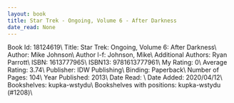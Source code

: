 ```yaml
---
layout: book
title: Star Trek - Ongoing, Volume 6 - After Darkness
date_read: None
---
```


Book Id: 18124619\ 
Title: Star Trek: Ongoing, Volume 6: After Darkness\ 
Author: Mike Johnson\ 
Author l-f: Johnson, Mike\ 
Additional Authors: Ryan Parrott\ 
ISBN: 1613777965\ 
ISBN13: 9781613777961\ 
My Rating: 0\ 
Average Rating: 3.74\ 
Publisher: IDW Publishing\ 
Binding: Paperback\ 
Number of Pages: 104\ 
Year Published: 2013\ 
Date Read: \ 
Date Added: 2020/04/12\ 
Bookshelves: kupka-wstydu\ 
Bookshelves with positions: kupka-wstydu (#1208)\ 

